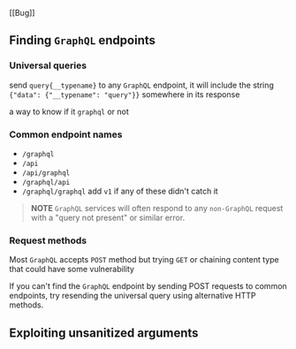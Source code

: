 [[Bug]]

## Finding `GraphQL` endpoints

### Universal queries

send `query{__typename}` to any `GraphQL` endpoint, it will include the string `{"data": {"__typename": "query"}}` somewhere in its response

a way to know if it `graphql` or not

### Common endpoint names

- `/graphql`
- `/api`
- `/api/graphql`
- `/graphql/api`
- `/graphql/graphql`
add `v1` if any of these didn't catch it

>**NOTE**
>`GraphQL` services will often respond to any `non-GraphQL` request with a "query not present" or similar error.

### Request methods
Most `GraphQL` accepts `POST` method but trying `GET` or chaining content type that could have some vulnerability

If you can't find the `GraphQL` endpoint by sending POST requests to common endpoints, try resending the universal query using alternative HTTP methods.

## Exploiting unsanitized arguments

